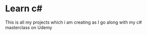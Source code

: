 # Learn c#
 This is all my projects which i am creating as I go along with my c# masterclass on Udemy
